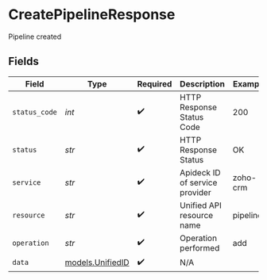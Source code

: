 # CreatePipelineResponse

Pipeline created


## Fields

| Field                                      | Type                                       | Required                                   | Description                                | Example                                    |
| ------------------------------------------ | ------------------------------------------ | ------------------------------------------ | ------------------------------------------ | ------------------------------------------ |
| `status_code`                              | *int*                                      | :heavy_check_mark:                         | HTTP Response Status Code                  | 200                                        |
| `status`                                   | *str*                                      | :heavy_check_mark:                         | HTTP Response Status                       | OK                                         |
| `service`                                  | *str*                                      | :heavy_check_mark:                         | Apideck ID of service provider             | zoho-crm                                   |
| `resource`                                 | *str*                                      | :heavy_check_mark:                         | Unified API resource name                  | pipelines                                  |
| `operation`                                | *str*                                      | :heavy_check_mark:                         | Operation performed                        | add                                        |
| `data`                                     | [models.UnifiedID](../models/unifiedid.md) | :heavy_check_mark:                         | N/A                                        |                                            |